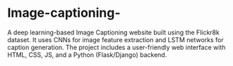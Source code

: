 # Image-captioning-
A deep learning-based Image Captioning website built using the Flickr8k dataset. It uses CNNs for image feature extraction and LSTM networks for caption generation. The project includes a user-friendly web interface with HTML, CSS, JS, and a Python (Flask/Django) backend.

